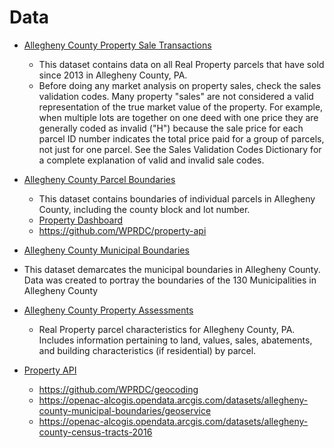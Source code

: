 # Data

- [Allegheny County Property Sale Transactions](https://data.wprdc.org/dataset/real-estate-sales)

  - This dataset contains data on all Real Property parcels that have sold since 2013 in Allegheny County, PA.
  - Before doing any market analysis on property sales, check the sales validation codes. Many property "sales" are not considered a valid representation of the true market value of the property. For example, when multiple lots are together on one deed with one price they are generally coded as invalid ("H") because the sale price for each parcel ID number indicates the total price paid for a group of parcels, not just for one parcel. See the Sales Validation Codes Dictionary for a complete explanation of valid and invalid sale codes.

  

- [Allegheny County Parcel Boundaries](https://data.wprdc.org/dataset/allegheny-county-parcel-boundaries1)
  - This dataset contains boundaries of individual parcels in Allegheny County, including the county block and lot number. 
  - [Property Dashboard](http://tools.wprdc.org/property-dashboard/)
  - https://github.com/WPRDC/property-api
- [Allegheny County Municipal Boundaries](https://data.wprdc.org/dataset/allegheny-county-municipal-boundaries1)
  
- This dataset demarcates the municipal boundaries in Allegheny County. Data was created to portray the boundaries of the 130 Municipalities in Allegheny County
  
- [Allegheny County Property Assessments](https://data.wprdc.org/dataset/property-assessments)
  
  - Real Property parcel characteristics for Allegheny County, PA. Includes information pertaining to land, values, sales, abatements, and building characteristics (if residential) by parcel.
- [Property API](https://tools.wprdc.org/property-api/)
  
  - https://github.com/WPRDC/geocoding
  - https://openac-alcogis.opendata.arcgis.com/datasets/allegheny-county-municipal-boundaries/geoservice
  - https://openac-alcogis.opendata.arcgis.com/datasets/allegheny-county-census-tracts-2016
